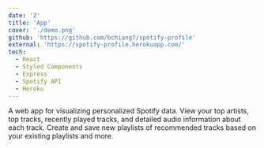 ```yaml
---
date: '2'
title: 'App'
cover: './demo.png'
github: 'https://github.com/bchiang7/spotify-profile'
external: 'https://spotify-profile.herokuapp.com/'
tech:
  - React
  - Styled Components
  - Express
  - Spotify API
  - Heroku
---
```


A web app for visualizing personalized Spotify data. View your top artists, top tracks, recently played tracks, and detailed audio information about each track. Create and save new playlists of recommended tracks based on your existing playlists and more.
